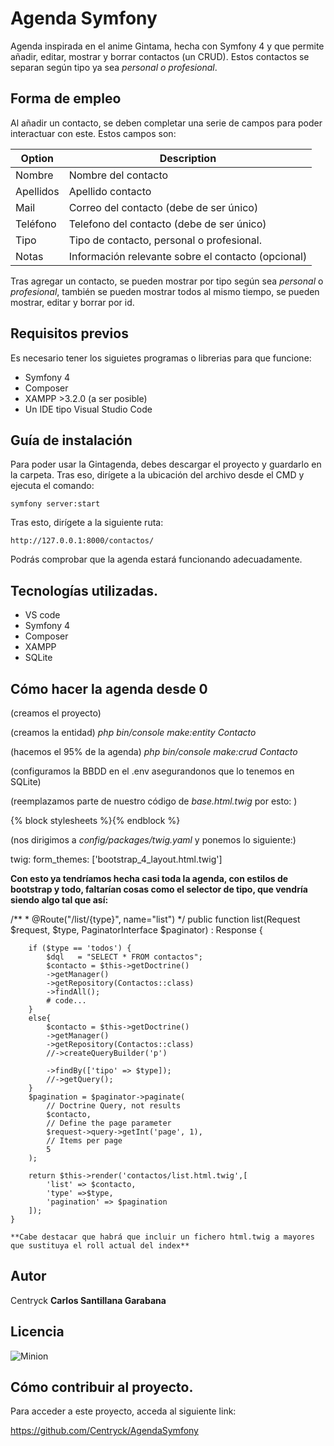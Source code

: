 # Agenda Symfony

Agenda inspirada en el anime Gintama, hecha con Symfony 4 y que permite añadir, editar, mostrar y borrar contactos (un CRUD). Estos contactos se separan según tipo ya sea _personal o profesional_.


## Forma de empleo

Al añadir un contacto, se deben completar una serie de campos para poder interactuar con este. Estos campos son:

| Option | Description |
| ------ | ----------- |
| Nombre  | Nombre del contacto |
| Apellidos | Apellido contacto |
| Mail   | Correo del contacto (debe de ser único) |
| Teléfono   |Telefono del contacto (debe de ser único) |
| Tipo   |Tipo de contacto, personal o profesional.|
| Notas   |Información relevante sobre el contacto (opcional) |

Tras agregar un contacto, se pueden mostrar por tipo según sea _personal_ o _profesional_, también se pueden mostrar todos al mismo tiempo, se pueden mostrar, editar y borrar por id.

## Requisitos previos

Es necesario tener los siguietes programas o librerias para que funcione:

* Symfony 4
* Composer
* XAMPP >3.2.0 (a ser posible)
* Un IDE tipo Visual Studio Code


## Guía de instalación

Para poder usar la Gintagenda, debes descargar el proyecto y guardarlo en la carpeta. Tras eso, dirígete a la ubicación del archivo desde el CMD y ejecuta el comando:

    symfony server:start

Tras esto, dirígete a la siguiente ruta:

	http://127.0.0.1:8000/contactos/

Podrás comprobar que la agenda estará funcionando adecuadamente.

## Tecnologías utilizadas.

* VS code
* Symfony 4
* Composer
* XAMPP
* SQLite


## Cómo hacer la agenda desde 0

(creamos el proyecto)

(creamos la entidad)
_php bin/console make:entity Contacto_

(hacemos el 95% de la agenda)
_php bin/console make:crud Contacto_

(configuramos la BBDD en el .env asegurandonos que lo tenemos en SQLite)

(reemplazamos parte de nuestro código de _base.html.twig_ por esto: )

<html>
	<head>
		<meta charset="UTF-8">
		<title>
			{% block title %}Agenda
			{% endblock %}
		</title>
		{% block stylesheets %}<link href="{{ asset('css/main.css') }}" rel="stylesheet"/>{% endblock %}
        <link rel="stylesheet" href="https://stackpath.bootstrapcdn.com/bootstrap/4.1.3/css/bootstrap.min.css">
        <script src="https://code.jquery.com/jquery-3.3.1.slim.min.js"></script><script src="https://cdnjs.cloudflare.com/ajax/libs/popper.js/1.14.3/umd/popper.min.js"></script>
        <script src="https://stackpath.bootstrapcdn.com/bootstrap/4.1.3/js/bootstrap.min.js"></script>
    </head>

(nos dirigimos a _config/packages/twig.yaml_ y ponemos lo siguiente:)

twig:
    form_themes: ['bootstrap_4_layout.html.twig']

**Con esto ya tendríamos hecha casi toda la agenda, con estilos de bootstrap y todo, faltarían cosas como el selector de tipo, que vendría siendo algo tal que así:**

/**
     * @Route("/list/{type}", name="list")
     */
    public function list(Request $request, $type, PaginatorInterface $paginator) : Response {

        if ($type == 'todos') {
            $dql   = "SELECT * FROM contactos";
            $contacto = $this->getDoctrine()
            ->getManager()
            ->getRepository(Contactos::class)
            ->findAll();
            # code...
        }
        else{
            $contacto = $this->getDoctrine()
            ->getManager()
            ->getRepository(Contactos::class)
            //->createQueryBuilder('p')

            ->findBy(['tipo' => $type]);
            //->getQuery();
        }
        $pagination = $paginator->paginate(
            // Doctrine Query, not results
            $contacto,
            // Define the page parameter
            $request->query->getInt('page', 1),
            // Items per page
            5
        );

        return $this->render('contactos/list.html.twig',[
            'list' => $contacto,
            'type' =>$type,
            'pagination' => $pagination
        ]);
    }

    **Cabe destacar que habrá que incluir un fichero html.twig a mayores que sustituya el roll actual del index**

## Autor
Centryck **Carlos Santillana Garabana**

## Licencia

![Minion](https://tic100tifiko.files.wordpress.com/2018/10/cc-zero-badge.png?w=500)



## Cómo contribuir al proyecto.

Para acceder a este proyecto, acceda al siguiente link:

https://github.com/Centryck/AgendaSymfony
